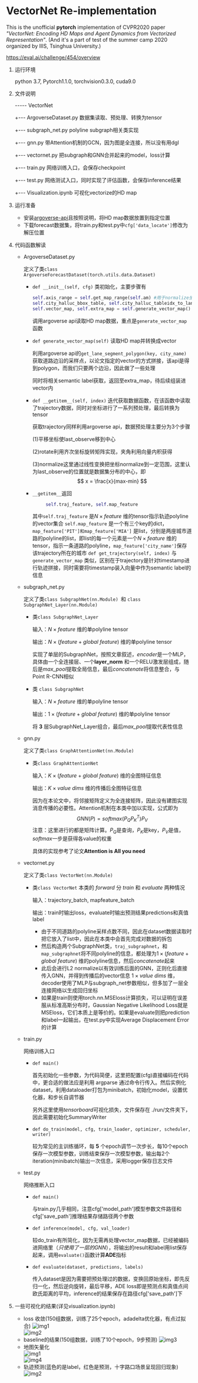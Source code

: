 # VectorNet Re-implementation

This is the unofficial **pytorch** implementation of CVPR2020 paper *"VectorNet: Encoding HD Maps and Agent Dynamics from Vectorized Representation"*. (And it's a part of test of the summer camp 2020 organized by IIIS, Tsinghua University.)

https://eval.ai/challenge/454/overview

1. 运行环境

   python 3.7, Pytorch1.1.0, torchvision0.3.0, cuda9.0 

2. 文件说明

   ----- VectorNet

   +--- ArgoverseDataset.py	数据集读取、预处理、转换为tensor

   +--- subgraph_net.py		   polyline subgraph相关类实现

   +--- gnn.py							 带Attention机制的GCN，因为图是全连接，所以没有用dgl

   +--- vectornet.py				   把subgraph和GNN合并起来的model，loss计算

   +--- train.py						    网络训练入口，会保存checkpoint

   +--- test.py							 网络测试入口，同时实现了评估函数，会保存inference结果

   +--- Visualization.ipynb		可视化vectorize的HD map

3. 运行准备

   - 安装[argoverse-api](https://github.com/argoai/argoverse-api)且按照说明，将HD map数据放置到指定位置
   - 下载forecast数据集，将train.py和test.py中```cfg['data_locate']```修改为解压位置

4. 代码函数解读

   - ArgoverseDataset.py 

     定义了类```class ArgoverseForecastDataset(torch.utils.data.Dataset)```

     - ```def __init__(self, cfg)``` 类初始化，主要步骤有

       ```python
       self.axis_range = self.get_map_range(self.am) #用于normalize坐标
       self.city_halluc_bbox_table, self.city_halluc_tableidx_to_laneid_map = self.am.build_hallucinated_lane_bbox_index()
       self.vector_map, self.extra_map = self.generate_vector_map()
       ```

       调用argoverse api读取HD map数据，重点是```generate_vector_map```函数

     - ```def generate_vector_map(self)``` 读取HD map并转换成vector

       利用argoverse api的```get_lane_segment_polygon(key, city_name)``` 获取道路边沿的采样点，以论文指定的vector的方式拼接，该api是得到polygon，而我们只要两个边沿，因此做了一些处理

       同时将相关semantic label获取，返回至extra_map，待后续组装进vector内

     - ```def __getitem__(self, index)``` 迭代获取数据函数，在该函数中读取了trajectory数据，同时对坐标进行了一系列预处理，最后转换为tensor

       获取trajectory同样利用argoverse api，数据预处理主要分为3个步骤

       (1)平移坐标使last_observe移到中心 

       (2)rotate利用齐次坐标旋转矩阵实现，夹角利用向量内积获得 

       (3)normalize这里通过线性变换把坐标normalize到一定范围，这里认为last_observe的位置就是数据集分布的中心，即
       $$
       x = \frac{x}{max-min}
       $$
       
      - ```__getitem__```返回
     
         ```python
              self.traj_feature, self.map_feature
         ```
         其中```self.traj_feature``` 是$N\times feature$ 维的tensor指示轨迹polyline的vector集合 ```self.map_feature``` 是一个有三个key的dict，			```map_feature['PIT']和map_feature['MIA']``` 是list，分别是两座城市道路的polyline的list，即list的每一个元素是一个$N\times feature$ 维的tensor，指示一条道路的polyline，```map_feature['city_name']```保存该trajectory所在的城市
         ```def get_trajectory(self, index)``` 与 ```generate_vector_map``` 类似，区别在于trajectory是针对timestamp进行轨迹拼接，同时需要将timestamp装入向量中作为semantic label的信息



   - subgraph_net.py

     定义了类```class SubgraphNet(nn.Module) ```和 ```class SubgraphNet_Layer(nn.Module)```

     - 类```class SubgraphNet_Layer``` 

       输入：$N\times feature$ 维的单polyline tensor

       输出：$N\times (feature+global\ feature)$ 维的单polyline tensor

       实现了单层的SubgraphNet，按照文章叙述，*encoder*是一个MLP，具体由一个全连接层、一个**layer_norm** 和一个RELU激发层组成，随后是*max_pool*提取全局信息，最后*concatenate*将信息整合，与Point R-CNN相似

     - 类 ```class SubgraphNet```

       输入：$N\times feature$ 维的单polyline tensor

       输出：$1\times (feature+global\ feature)$ 维的单polyline tensor

       将 **3** 层SubgraphNet_Layer组合，最后*max_pool*提取代表性信息



   - gnn.py

     定义了类```class GraphAttentionNet(nn.Module)```

     - 类```class GraphAttentionNet```

       输入：$K\times (feature+global\ feature)$ 维的全图特征信息

       输出：$K\times value\ dims$ 维的传播后全图特征信息

       因为在本论文中，将邻接矩阵定义为全连接矩阵，因此没有建图实现消息传播的必要性。Attention机制在本类中加以实现，公式即为
       $$
       GNN(P)=softmax(P_QP_K^T)P_V
       $$
       注意：这里进行的都是矩阵计算。$P_Q$是查询，$P_K$是key，$P_V$是值，*softmax*一步是获得各value的权重

       具体的实现参考了论文**Attention is All you need**



   - vectornet.py

     定义了类```class VectorNet(nn.Module)```

     - 类```class VectorNet``` 本类的 *forward* 分 *train* 和 *evaluate* 两种情况

       输入：trajectory_batch, mapfeature_batch

       输出：train时输出loss，evaluate时输出预测结果predictions和真值label

        - 由于不同道路的polyline采样点数不同，因此在dataset数据读取时把它放入了list中，因此在本类中会首先完成对数据的拆包
        - 然后构造两个SubgraphNet类，```traj_subgraphnet```，和```map_subgraphnet```将不同polyline的信息，都处理为$1\times (feature+global\ feature)$ 维的polyline信息，然后*concatenate*起来
        - 此后会进行L2 normalize以有效训练后面的GNN，正则化后直接传入GNN，并得到传播后的vector信息 $1\times value\ dims$ 维，decoder使用了MLP与subgraph_net参数相似，但多加了一层全连接网络以生成回归坐标
        - 如果是train则使用torch.nn.MSEloss计算损失，可以证明在误差服从标准高斯分布时，Gaussian Negative Likelihood Loss就是MSEloss，它们本质上是等价的。如果是evaluate则把prediction和label一起输出，在test.py中实现Average Displacement Error的计算



   - train.py
  
     网络训练入口
  
     - ```def main()```
  
       首先初始化一些参数，为代码简便，这里把配置(cfg)直接编码在代码中，更合适的做法应是利用 argparse 通过命令行传入。然后实例化dataset，利用dataloader打包为minibatch，初始化model，设置优化器，和步长自调节器
  
       另外这里使用*tensorboard*可视化损失，文件保存在 ./run/文件夹下，因此需要初始化SummaryWriter
  
     - ```def do_train(model, cfg, train_loader, optimizer, scheduler, writer)```
  
       较为常见的主训练循环，每 **5** 个epoch调节一次步长，每10个epoch保存一次模型参数，训练结束保存一次模型参数，输出每2个iteration(minibatch)输出一次信息，采用logger保存日志文件
  
     
  
   - test.py
  
     网络推断入口
  
     - ```def main()```
  
       与train.py几乎相同，注意cfg['model_path']模型参数文件路径和cfg['save_path']推理结果存储路径两个参数
  
     - ```def inference(model, cfg, val_loader)```
  
       较do_train有所简化，因为无需再处理vector_map数据，已经被编码进网络里（*只使用了一层的GNN*），将输出的result和label用list保存起来，调用```evaluate()```函数计算**ADE**指标
  
     - ```def evaluate(dataset, predictions, labels)```
  
       传入dataset是因为需要把预处理过的数据，变换回原始坐标，即先反归一化，然后逆向旋转，最后平移，ADE loss即是预测点和真值点间欧氏距离的平均，inference的结果保存在路径cfg['save_path']下
  
   
  
5. 一些可视化的结果(详见visualization.ipynb)

   - loss 收敛(150组数据，训练了25个epoch，adadelta优化器，有点过拟合)
   ![img1](https://user-images.githubusercontent.com/42173433/112776253-bbb77a00-9071-11eb-8125-3f3c53b117c5.png)  
   ![img2](https://user-images.githubusercontent.com/42173433/112776261-c3771e80-9071-11eb-8f80-70280af320b1.png)
   - baseline的结果(150组数据，训练了10个epoch，9步预测)
   ![img3](https://user-images.githubusercontent.com/42173433/112776280-cf62e080-9071-11eb-92c3-92430df63a11.png)
   - 地图矢量化  
   ![img1](https://user-images.githubusercontent.com/42173433/112776359-105af500-9072-11eb-82c4-1ebf6790a5a0.png)  
   ![img4](https://user-images.githubusercontent.com/42173433/112776373-1650d600-9072-11eb-8475-db1dce02a632.png)
   - 轨迹预测(蓝色的是label，红色是预测，十字路口场景呈现回归现象)  
   ![img2](https://user-images.githubusercontent.com/42173433/112776385-1c46b700-9072-11eb-82ea-12822871e6d1.png)

     
